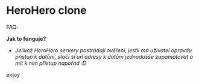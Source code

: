 # HeroHero clone

FAQ:

**Jak to funguje?**
- _Jelikož HeroHero servery postrádají ověření, jestli má uživatel opravdu přístup k datům, stačí si url adresy k datům jednodušše zapamatovat a mít k nim přístup napořád :D_

enjoy
